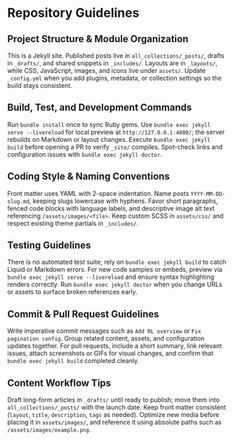 # Repository Guidelines

## Project Structure & Module Organization
This is a Jekyll site. Published posts live in `all_collections/_posts/`, drafts in `_drafts/`, and shared snippets in `_includes/`. Layouts are in `_layouts/`, while CSS, JavaScript, images, and icons live under `assets/`. Update `_config.yml` when you add plugins, metadata, or collection settings so the build stays consistent.

## Build, Test, and Development Commands
Run `bundle install` once to sync Ruby gems. Use `bundle exec jekyll serve --livereload` for local preview at `http://127.0.0.1:4000/`; the server rebuilds on Markdown or layout changes. Execute `bundle exec jekyll build` before opening a PR to verify `_site/` compiles. Spot-check links and configuration issues with `bundle exec jekyll doctor`.

## Coding Style & Naming Conventions
Front matter uses YAML with 2-space indentation. Name posts `YYYY-MM-DD-slug.md`, keeping slugs lowercase with hyphens. Favor short paragraphs, fenced code blocks with language labels, and descriptive image alt text referencing `/assets/images/<file>`. Keep custom SCSS in `assets/css/` and respect existing theme partials in `_includes/`.

## Testing Guidelines
There is no automated test suite; rely on `bundle exec jekyll build` to catch Liquid or Markdown errors. For new code samples or embeds, preview via `bundle exec jekyll serve --livereload` and ensure syntax highlighting renders correctly. Run `bundle exec jekyll doctor` when you change URLs or assets to surface broken references early.

## Commit & Pull Request Guidelines
Write imperative commit messages such as `Add RL overview` or `Fix pagination config`. Group related content, assets, and configuration updates together. For pull requests, include a short summary, link relevant issues, attach screenshots or GIFs for visual changes, and confirm that `bundle exec jekyll build` completed cleanly.

## Content Workflow Tips
Draft long-form articles in `_drafts/` until ready to publish; move them into `all_collections/_posts/` with the launch date. Keep front matter consistent (`layout`, `title`, `description`, `tags` as needed). Optimize new media before placing it in `assets/images/`, and reference it using absolute paths such as `/assets/images/example.png`.
